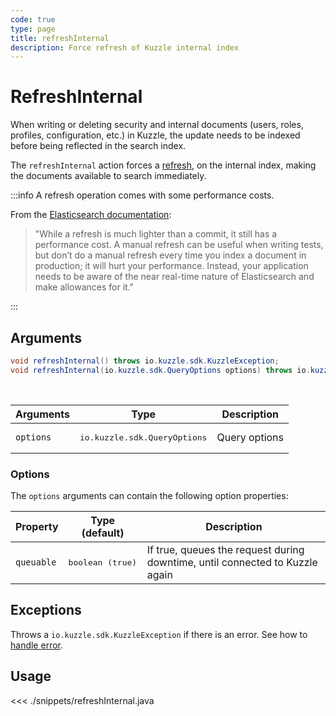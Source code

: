```yaml
---
code: true
type: page
title: refreshInternal
description: Force refresh of Kuzzle internal index
---
```


# RefreshInternal

When writing or deleting security and internal documents (users, roles, profiles, configuration, etc.) in Kuzzle, the update needs to be indexed before being reflected in the search index.

The `refreshInternal` action forces a [refresh](/sdk/java/1/controllers/index/refresh/), on the internal index, making the documents available to search immediately.

:::info
A refresh operation comes with some performance costs.

From the [Elasticsearch documentation](https://www.elastic.co/guide/en/elasticsearch/reference/5.6/docs-refresh.html):
> "While a refresh is much lighter than a commit, it still has a performance cost. A manual refresh can be useful when writing tests, but don’t do a manual refresh every time you index a document in production; it will hurt your performance. Instead, your application needs to be aware of the near real-time nature of Elasticsearch and make allowances for it."

:::

## Arguments

```java
void refreshInternal() throws io.kuzzle.sdk.KuzzleException;
void refreshInternal(io.kuzzle.sdk.QueryOptions options) throws io.kuzzle.sdk.KuzzleException;
```

<br/>

| Arguments | Type         | Description       |
| --------- | ------------ | ----------------- |
| `options` | <pre>io.kuzzle.sdk.QueryOptions</pre> | Query options | 

### Options

The `options` arguments can contain the following option properties:

| Property   | Type (default)   | Description                       |
| ---------- | ------- | --------------------------------- |
| `queuable` | <pre>boolean (true)</pre> | If true, queues the request during downtime, until connected to Kuzzle again |

## Exceptions

Throws a `io.kuzzle.sdk.KuzzleException` if there is an error. See how to [handle error](/sdk/java/1/essentials/error-handling/).

## Usage

<<< ./snippets/refreshInternal.java
